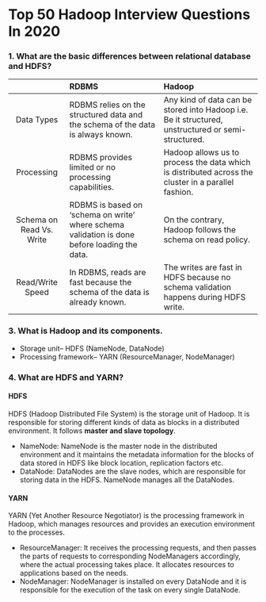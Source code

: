 # Top 50 Hadoop Interview Questions In 2020

### 1. What are the basic differences between relational database and HDFS?

|                         | RDBMS   | Hadoop  |
| :---:                   | :---    | :---    |
|Data Types               |RDBMS relies on the structured data and the schema of the data is always known.|Any kind of data can be stored into Hadoop i.e. Be it structured, unstructured or semi-structured.|
|Processing               |RDBMS provides limited or no processing capabilities.|Hadoop allows us to process the data which is distributed across the cluster in a parallel fashion.|
|Schema on Read Vs. Write |RDBMS is based on ‘schema on write’ where schema validation is done before loading the data.|On the contrary, Hadoop follows the schema on read policy.|
|Read/Write Speed         |In RDBMS, reads are fast because the schema of the data is already known.|The writes are fast in HDFS because no schema validation happens during HDFS write.|


### 3. What is Hadoop and its components. 
- Storage unit– HDFS (NameNode, DataNode)
- Processing framework– YARN (ResourceManager, NodeManager)

### 4. What are HDFS and YARN?

#### HDFS
HDFS (Hadoop Distributed File System) is the storage unit of Hadoop. 
It is responsible for storing different kinds of data as blocks in a distributed environment. 
It follows <b>master and slave topology</b>.

- NameNode: NameNode is the master node in the distributed environment and it maintains the metadata information for the blocks of data stored in HDFS like block location, replication factors etc.
- DataNode: DataNodes are the slave nodes, which are responsible for storing data in the HDFS. NameNode manages all the DataNodes.

#### YARN
YARN (Yet Another Resource Negotiator) is the processing framework in Hadoop, 
which manages resources and provides an execution environment to the processes.

- ResourceManager: It receives the processing requests, and then passes the parts of requests to corresponding NodeManagers accordingly, where the actual processing takes place. It allocates resources to applications based on the needs.
- NodeManager: NodeManager is installed on every DataNode and it is responsible for the execution of the task on every single DataNode.














